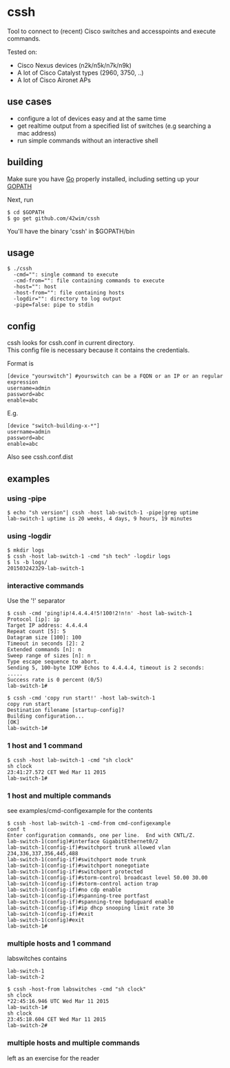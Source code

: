 # cssh
Tool to connect to (recent) Cisco switches and accesspoints and execute commands. 

Tested on:
- Cisco Nexus devices (n2k/n5k/n7k/n9k)
- A lot of Cisco Catalyst types (2960, 3750, ..)
- A lot of Cisco Aironet APs

## use cases
* configure a lot of devices easy and at the same time
* get realtime output from a specified list of switches (e.g searching a mac address)
* run simple commands without an interactive shell

## building
Make sure you have [Go](https://golang.org/doc/install) properly installed, including setting up your [GOPATH](https://golang.org/doc/code.html#GOPATH)

Next, run

 ```
 $ cd $GOPATH
 $ go get github.com/42wim/cssh
 ```

 You'll have the binary 'cssh' in $GOPATH/bin

## usage

```
$ ./cssh
  -cmd="": single command to execute
  -cmd-from="": file containing commands to execute
  -host="": host
  -host-from="": file containing hosts
  -logdir="": directory to log output
  -pipe=false: pipe to stdin
```


## config
cssh looks for cssh.conf in current directory.  
This config file is necessary because it contains the credentials.  

Format is 
```
[device "yourswitch"] #yourswitch can be a FQDN or an IP or an regular expression
username=admin 
password=abc
enable=abc
```

E.g.
```
[device "switch-building-x-*"]
username=admin
password=abc
enable=abc
```

Also see cssh.conf.dist

## examples

### using -pipe
```
$ echo "sh version"| cssh -host lab-switch-1 -pipe|grep uptime
lab-switch-1 uptime is 20 weeks, 4 days, 9 hours, 19 minutes
```

### using -logdir
```
$ mkdir logs
$ cssh -host lab-switch-1 -cmd "sh tech" -logdir logs
$ ls -b logs/
201503242329-lab-switch-1
```

### interactive commands
Use the '!' separator

```
$ cssh -cmd 'ping!ip!4.4.4.4!5!100!2!n!n' -host lab-switch-1
Protocol [ip]: ip
Target IP address: 4.4.4.4
Repeat count [5]: 5
Datagram size [100]: 100
Timeout in seconds [2]: 2
Extended commands [n]: n
Sweep range of sizes [n]: n
Type escape sequence to abort.
Sending 5, 100-byte ICMP Echos to 4.4.4.4, timeout is 2 seconds:
.....
Success rate is 0 percent (0/5)
lab-switch-1#
```

```
$ cssh -cmd 'copy run start!' -host lab-switch-1
copy run start
Destination filename [startup-config]?
Building configuration...
[OK]
lab-switch-1#
```

### 1 host and 1 command
```
$ cssh -host lab-switch-1 -cmd "sh clock"
sh clock
23:41:27.572 CET Wed Mar 11 2015
lab-switch-1#
```

### 1 host and multiple commands
see examples/cmd-configexample for the contents

```
$ cssh -host lab-switch-1 -cmd-from cmd-configexample
conf t
Enter configuration commands, one per line.  End with CNTL/Z.
lab-switch-1(config)#interface GigabitEthernet0/2
lab-switch-1(config-if)#switchport trunk allowed vlan 234,336,337,356,445,488
lab-switch-1(config-if)#switchport mode trunk
lab-switch-1(config-if)#switchport nonegotiate
lab-switch-1(config-if)#switchport protected
lab-switch-1(config-if)#storm-control broadcast level 50.00 30.00
lab-switch-1(config-if)#storm-control action trap
lab-switch-1(config-if)#no cdp enable
lab-switch-1(config-if)#spanning-tree portfast
lab-switch-1(config-if)#spanning-tree bpduguard enable
lab-switch-1(config-if)#ip dhcp snooping limit rate 30
lab-switch-1(config-if)#exit
lab-switch-1(config)#exit
lab-switch-1#
```

### multiple hosts and 1 command
labswitches contains  
```
lab-switch-1
lab-switch-2
```

```
$ cssh -host-from labswitches -cmd "sh clock"
sh clock
*22:45:16.946 UTC Wed Mar 11 2015
lab-switch-1#
sh clock
23:45:18.604 CET Wed Mar 11 2015
lab-switch-2#
```

### multiple hosts and multiple commands
left as an exercise for the reader
